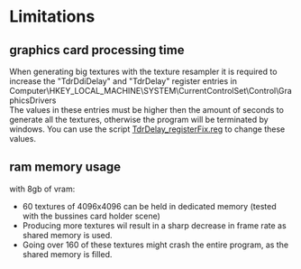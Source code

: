 # Limitations

## graphics card processing time
When generating big textures with the texture resampler it is required to increase the "TdrDdiDelay" and "TdrDelay" register entries in Computer\HKEY_LOCAL_MACHINE\SYSTEM\CurrentControlSet\Control\GraphicsDrivers</BR>
The values in these entries must be higher then the amount of seconds to generate all the textures, otherwise the program will be terminated by windows.
You can use the script [TdrDelay_registerFix.reg](TdrDelay_registerFix.reg) to change these values.

## ram memory usage
with 8gb of vram:
<ul>
  <li>60 textures of 4096x4096 can be held in dedicated memory (tested with the bussines card holder scene)</li>
  <li>Producing more textures wil result in a sharp decrease in frame rate as shared memory is used.</li>
  <li>Going over 160 of these textures might crash the entire program, as the shared memory is filled.</li>
</ul>